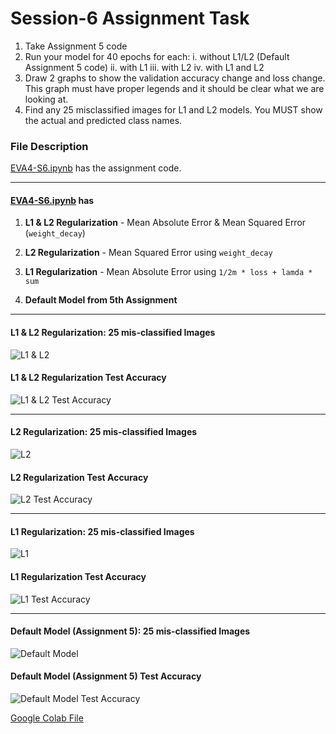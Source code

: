 # Session-6 Assignment Task
1. Take Assignment 5 code
2. Run your model for 40 epochs for each:
  i. without L1/L2 (Default Assignment 5 code)
  ii. with L1
  iii. with L2
  iv. with L1 and L2
3. Draw 2 graphs to show the validation accuracy change and loss change. This graph must have proper legends and it should be clear what we are looking at. 
4. Find any 25 misclassified images for L1 and L2 models. You MUST show the actual and predicted class names.


### File Description


[EVA4-S6.ipynb](https://github.com/velasoka-repo/EVA4/blob/master/Session-6/EVA4_S6.ipynb "EVA4-S6.ipynb") has the assignment code.


- - -


#### [EVA4-S6.ipynb](https://github.com/velasoka-repo/EVA4/blob/master/Session-6/EVA4_S6.ipynb "EVA4-S6.ipynb") has 

1. **L1 & L2 Regularization** - Mean Absolute Error & Mean Squared Error (`weight_decay`)

2. **L2 Regularization** - Mean Squared Error using `weight_decay`

3. **L1 Regularization** - Mean Absolute Error using `1/2m * loss + lamda * sum`

4. **Default Model from 5th Assignment**


- - -

#### L1 & L2 Regularization: 25 mis-classified Images

![L1 & L2](https://github.com/velasoka-repo/EVA4/blob/master/Session-6/images/l1-l2-model-image.png "l1-l2-model-image.png")

#### L1 & L2 Regularization Test Accuracy

![L1 & L2 Test Accuracy](https://github.com/velasoka-repo/EVA4/blob/master/Session-6/images/l1-l2-model-accuracy.png "l1-l2-model-accuracy.png")

- - -

#### L2 Regularization: 25 mis-classified Images

![L2](https://github.com/velasoka-repo/EVA4/blob/master/Session-6/images/l2-model-image.png "l2-model-image.png")

#### L2 Regularization Test Accuracy

![L2 Test Accuracy](https://github.com/velasoka-repo/EVA4/blob/master/Session-6/images/l2-model-accuracy.png "l2-model-accuracy.png")

- - -

#### L1 Regularization: 25 mis-classified Images

![L1](https://github.com/velasoka-repo/EVA4/blob/master/Session-6/images/l1-model-image.png "l1-model-image.png")

#### L1 Regularization Test Accuracy

![L1 Test Accuracy](https://github.com/velasoka-repo/EVA4/blob/master/Session-6/images/l1-model-accuracy.png "l1-model-accuracy.png")

- - -

#### Default Model (Assignment 5): 25 mis-classified Images

![Default Model](https://github.com/velasoka-repo/EVA4/blob/master/Session-6/images/default-model-image.png "default-model-image.png")

#### Default Model (Assignment 5) Test Accuracy

![Default Model Test Accuracy](https://github.com/velasoka-repo/EVA4/blob/master/Session-6/images/default-model-accuracy.png "default-model-accuracy.png")



[Google Colab File](https://colab.research.google.com/github/velasoka-repo/EVA4/blob/master/Session-6/EVA4_S6.ipynb)


